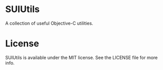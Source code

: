 # SUIUtils

A collection of useful Objective-C utilities.


# License

SUIUtils is available under the MIT license. See the LICENSE file for more info.
